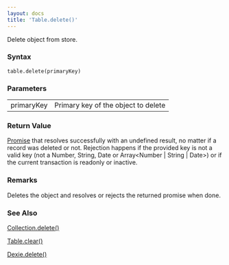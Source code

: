 ```yaml
---
layout: docs
title: 'Table.delete()'
---
```


Delete object from store.

### Syntax

    table.delete(primaryKey)

### Parameters
<table>
<tr><td>primaryKey</td><td>Primary key of the object to delete</td></tr>
</table>

### Return Value

[Promise](Promise) that resolves successfully with an undefined result, no matter if a record was deleted or not. Rejection happens if the provided key is not a valid key (not a Number, String, Date or Array<Number | String | Date>) or if the current transaction is readonly or inactive.

### Remarks

Deletes the object and resolves or rejects the returned promise when done.

### See Also
[Collection.delete()](Collection.delete())

[Table.clear()](Table.clear())

[Dexie.delete()](Dexie.delete())

